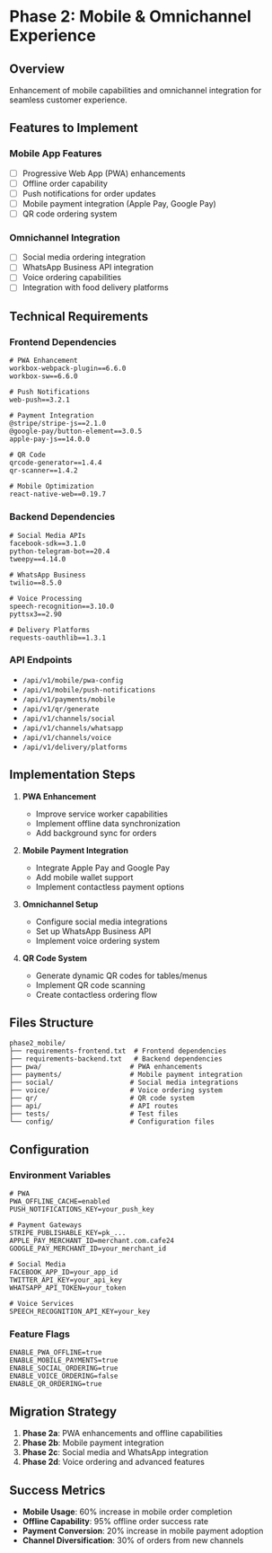 # Phase 2: Mobile & Omnichannel Experience

## Overview
Enhancement of mobile capabilities and omnichannel integration for seamless customer experience.

## Features to Implement

### Mobile App Features
- [ ] Progressive Web App (PWA) enhancements
- [ ] Offline order capability
- [ ] Push notifications for order updates
- [ ] Mobile payment integration (Apple Pay, Google Pay)
- [ ] QR code ordering system

### Omnichannel Integration
- [ ] Social media ordering integration
- [ ] WhatsApp Business API integration
- [ ] Voice ordering capabilities
- [ ] Integration with food delivery platforms

## Technical Requirements

### Frontend Dependencies
```
# PWA Enhancement
workbox-webpack-plugin==6.6.0
workbox-sw==6.6.0

# Push Notifications
web-push==3.2.1

# Payment Integration
@stripe/stripe-js==2.1.0
@google-pay/button-element==3.0.5
apple-pay-js==14.0.0

# QR Code
qrcode-generator==1.4.4
qr-scanner==1.4.2

# Mobile Optimization
react-native-web==0.19.7
```

### Backend Dependencies
```
# Social Media APIs
facebook-sdk==3.1.0
python-telegram-bot==20.4
tweepy==4.14.0

# WhatsApp Business
twilio==8.5.0

# Voice Processing
speech-recognition==3.10.0
pyttsx3==2.90

# Delivery Platforms
requests-oauthlib==1.3.1
```

### API Endpoints
- `/api/v1/mobile/pwa-config`
- `/api/v1/mobile/push-notifications`
- `/api/v1/payments/mobile`
- `/api/v1/qr/generate`
- `/api/v1/channels/social`
- `/api/v1/channels/whatsapp`
- `/api/v1/channels/voice`
- `/api/v1/delivery/platforms`

## Implementation Steps

1. **PWA Enhancement**
   - Improve service worker capabilities
   - Implement offline data synchronization
   - Add background sync for orders

2. **Mobile Payment Integration**
   - Integrate Apple Pay and Google Pay
   - Add mobile wallet support
   - Implement contactless payment options

3. **Omnichannel Setup**
   - Configure social media integrations
   - Set up WhatsApp Business API
   - Implement voice ordering system

4. **QR Code System**
   - Generate dynamic QR codes for tables/menus
   - Implement QR code scanning
   - Create contactless ordering flow

## Files Structure
```
phase2_mobile/
├── requirements-frontend.txt  # Frontend dependencies
├── requirements-backend.txt   # Backend dependencies
├── pwa/                      # PWA enhancements
├── payments/                 # Mobile payment integration
├── social/                   # Social media integrations
├── voice/                    # Voice ordering system
├── qr/                       # QR code system
├── api/                      # API routes
├── tests/                    # Test files
└── config/                   # Configuration files
```

## Configuration

### Environment Variables
```
# PWA
PWA_OFFLINE_CACHE=enabled
PUSH_NOTIFICATIONS_KEY=your_push_key

# Payment Gateways
STRIPE_PUBLISHABLE_KEY=pk_...
APPLE_PAY_MERCHANT_ID=merchant.com.cafe24
GOOGLE_PAY_MERCHANT_ID=your_merchant_id

# Social Media
FACEBOOK_APP_ID=your_app_id
TWITTER_API_KEY=your_api_key
WHATSAPP_API_TOKEN=your_token

# Voice Services
SPEECH_RECOGNITION_API_KEY=your_key
```

### Feature Flags
```
ENABLE_PWA_OFFLINE=true
ENABLE_MOBILE_PAYMENTS=true
ENABLE_SOCIAL_ORDERING=true
ENABLE_VOICE_ORDERING=false
ENABLE_QR_ORDERING=true
```

## Migration Strategy

1. **Phase 2a**: PWA enhancements and offline capabilities
2. **Phase 2b**: Mobile payment integration
3. **Phase 2c**: Social media and WhatsApp integration
4. **Phase 2d**: Voice ordering and advanced features

## Success Metrics

- **Mobile Usage**: 60% increase in mobile order completion
- **Offline Capability**: 95% offline order success rate
- **Payment Conversion**: 20% increase in mobile payment adoption
- **Channel Diversification**: 30% of orders from new channels
